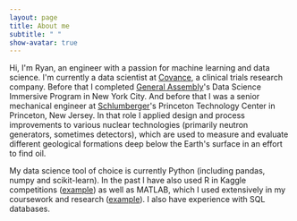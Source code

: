 ```yaml
---
layout: page
title: About me
subtitle: " "
show-avatar: true
---
```


Hi, I'm Ryan, an engineer with a passion for machine learning and data science.  I'm currently a data scientist at [Covance](https://www.covance.com/), a clinical trials research company.  Before that I completed [General Assembly](https://generalassemb.ly/)'s Data Science Immersive Program in New York City.  And before that I was a senior mechanical engineer at [Schlumberger](http://www.slb.com/)'s Princeton Technology Center in Princeton, New Jersey.  In that role I applied design and process improvements to various nuclear technologies (primarily neutron generators, sometimes detectors), which are used to measure and evaluate different geological formations deep below the Earth's surface in an effort to find oil.  

My data science tool of choice is currently Python (including pandas, numpy and scikit-learn).  In the past I have also used R in Kaggle competitions ([example](https://github.com/ryanpmccaffrey/Homesite)) as well as MATLAB, which I used extensively in my coursework and research ([example](https://github.com/ryanpmccaffrey/DVC)).  I also have experience with SQL databases.
